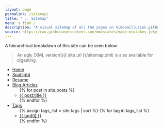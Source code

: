 ```yaml
---
layout: page
permalink: /sitemap/
title: " :: Sitemap"
menu: $ find /
description: "A visual sitemap of all the pages on hiddenillusion.github.io"
source: https://raw.githubusercontent.com/mmistakes/made-mistakes-jekyll/master/_pages/sitemap.md
---
```


A hierarchical breakdown of this site can be seen below.

> An ugly [XML version]({{ site.url }}/sitemap.xml) is also available for digesting.

<div class="sitemap">
  <ul id="primaryNav" class="col4">
    <li id="home"><a href="{{ site.url }}">Home</a></li>
    <li><a href="{{ site.url }}/spotlight/">Spotlight</a></li>
    <li><a href="{{ site.url }}/resume/">Resume</a></li>
    <li><a href="{{ site.url }}/archive/">Blog Articles</a>          
      <ul>
        {% for post in site.posts %}
          <li><a href="{{ post.url | prepend: site.url }}">{{ post.title }}</a></li>
        {% endfor %}
      </ul>
    </li>
    <li><a href="{{ site.url }}/tag/">Tags</a> 
      <ul>
        {% assign tags_list = site.tags | sort %}
        {% for tag in tags_list %}
          <li><a href="{{ site.url }}/tag/index.html#{{ tag[0] }}">{{ tag[0] }}</a></li>
        {% endfor %}
      </ul>       
  </ul>
</div>
